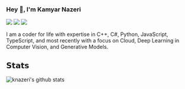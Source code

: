 ### Hey 👋, I'm Kamyar Nazeri

[![](https://img.shields.io/badge/-Kamyar%20Nazeri-blue?style=flat-square&logo=Linkedin&logoColor=white&link=https://www.linkedin.com/in/knazeri/)](https://www.linkedin.com/in/knazeri/)
[![](https://img.shields.io/badge/-@knazeri-%231DA1F2?style=flat-square&logo=twitter&logoColor=ffffff)](https://twitter.com/knazeri)
[![](https://img.shields.io/badge/-Kamyar%20Nazeri-%23181717?style=flat-square&logo=stackoverflow)]([https://github.com/knazeri](https://stackoverflow.com/users/1041321/kamyar-nazeri))

I am a coder for life with expertise in C++, C#, Python, JavaScript, TypeScript, and most recently with a focus on Cloud, Deep Learning in Computer Vision, and Generative Models.

## 𝗦𝘁𝗮𝘁𝘀

![knazeri's github stats](https://github-readme-stats.vercel.app/api?username=knazeri&show_icons=true&theme=dracula)


